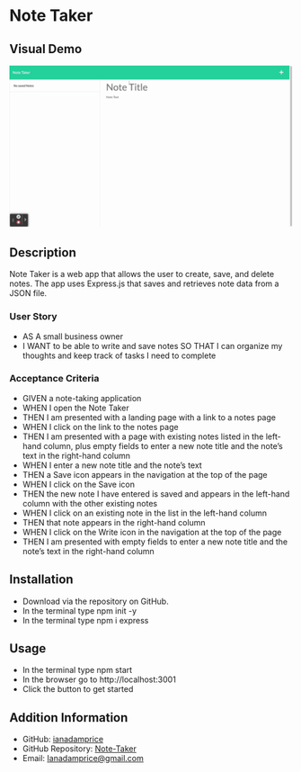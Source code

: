 # Note Taker 

## Visual Demo
![Note-Taker demo](https://github.com/IanAdamPrice/Note-Taker/blob/main/visuals/Note%20Taker.gif?raw=true)
## Description
Note Taker is a web app that allows the user to create, save, and delete notes. The app uses Express.js that saves and retrieves note data from a JSON file.

### User Story
- AS A small business owner
- I WANT to be able to write and save notes
SO THAT I can organize my thoughts and keep track of tasks I need to complete

### Acceptance Criteria
- GIVEN a note-taking application
- WHEN I open the Note Taker
- THEN I am presented with a landing page with a link to a notes page
- WHEN I click on the link to the notes page
- THEN I am presented with a page with existing notes listed in the left-hand column, plus empty fields to enter a new note title and the note’s text in the right-hand column
- WHEN I enter a new note title and the note’s text
- THEN a Save icon appears in the navigation at the top of the page
- WHEN I click on the Save icon
- THEN the new note I have entered is saved and appears in the left-hand column with the other existing notes
- WHEN I click on an existing note in the list in the left-hand column
- THEN that note appears in the right-hand column
- WHEN I click on the Write icon in the navigation at the top of the page
- THEN I am presented with empty fields to enter a new note title and the note’s text in the right-hand column

## Installation
- Download via the repository on GitHub.
- In the terminal type npm init -y
- In the terminal type npm i express

## Usage
- In the terminal type npm start
- In the browser go to http://localhost:3001
- Click the button to get started 

## Addition Information
- GitHub: [ianadamprice](https://github.com/ianadamprice)
- GitHub Repository: [Note-Taker](https://github.com/IanAdamPrice/Note-Taker)
- Email: Ianadamprice@gmail.com